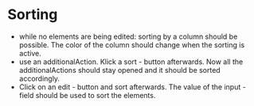 # Sorting
- while no elements are being edited: sorting by a column should be possible. The color of the column should change when the sorting is active.
- use an additionalAction. Klick a sort - button afterwards. Now all the additionalActions should stay opened and it should be sorted accordingly.
- Click on an edit - button and sort afterwards. The value of the input - field should be used to sort the elements.
